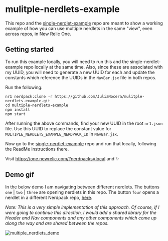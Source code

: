 # mulitple-nerdlets-example

This repo and the [single-nerdlet-example](https://github.com/JuliaNocera/single-nerdlet-example) repo are meant to show a working example of how you can use multiple nerdlets in the same "view", even across repos, in New Relic One. 

## Getting started

To run this example locally, you will need to run this and the single-nerdlet-example repo locally at the same time. Also, since these are associated with my UUID, you will need to generate a new UUID for each and update the constants which reference the UUIDs in the `NavBar.jsx` file in both repos.

Run the following:

```
nr1 nerdpack:clone -r https://github.com/JuliaNocera/mulitple-nerdlets-example.git
cd multiple-nerdlets-example
npm install
npm start
```

After running the above commands, find your new UUID in the root `nr1.json` file. Use this UUID to replace the constant value for  `MULTIPLE_NERDLETS_EXAMPLE_NERDPACK_ID` in `NavBar.jsx`.

Now go to the [single-nerdlet-example](https://github.com/JuliaNocera/single-nerdlet-example) repo and run that locally, following the ReadMe instructions there.

Visit https://one.newrelic.com/?nerdpacks=local and :sparkles:


## Demo gif

In the below demo I am navigating between different nerdlets. The buttons `one` | `two` | `three` are opening nerdlets in this repo. The button `four` opens a nerdlet in a different Nerdpack repo, [here](https://github.com/JuliaNocera/single-nerdlet-example/tree/main/nerdlets/home). 

_Note: This is a very simple implementation of this approach. Of course, if I were going to continue this direction, I would add a shared library for the Header and Nav components and any other components which come up along the way and are shared between the repos._

![multiple_nerdlets_demo](https://user-images.githubusercontent.com/12112563/128580070-eb36eff3-6ebd-40b0-8a86-8b6169ce65ec.gif)

